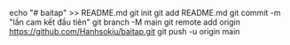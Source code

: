 echo "# baitap" >> README.md 
git init 
git add README.md 
git commit -m "lần cam kết đầu tiên" 
git branch -M main 
git remote add origin https://github.com/Hanhsokiu/baitap.git
 git push -u origin main

